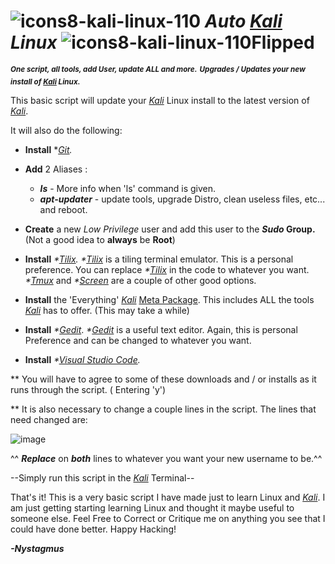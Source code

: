 # ![icons8-kali-linux-110](https://user-images.githubusercontent.com/48871583/213360721-75967abb-a5c0-4f2a-9d9a-343bb98c3c06.png) **_Auto [Kali](https://www.kali.org/) Linux_** ![icons8-kali-linux-110Flipped](https://user-images.githubusercontent.com/48871583/213362992-91cc2bca-73df-4e88-adc4-d8710c2eaae6.png)




<sup>**_One script, all tools, add User, update ALL and more._**</sup>
<sup>**_Upgrades / Updates your new install of [Kali](https://www.kali.org/) Linux._**</sup>


This basic script will update your _[Kali](https://www.kali.org/)_ Linux install to the latest version of _[Kali](https://www.kali.org/)_. 

It will also do the following:

- **Install** *_[Git](https://git-scm.com/book/en/v2/Getting-Started-Installing-Git)._

- **Add** 2 Aliases :
  - **_ls_**           -  More info when 'ls' command is given.
   - **_apt-updater_** - update tools, upgrade Distro, clean useless files, etc... and reboot.

- **Create** a new _Low Privilege_ user and add this user to the **_Sudo_ Group.** (Not a good idea to **always** be **Root**)   

- **Install** _*[Tilix](https://gnunn1.github.io/tilix-web/). *[Tilix](https://gnunn1.github.io/tilix-web/)_ is a tiling terminal emulator. This is a personal preference. You can replace _*[Tilix](https://gnunn1.github.io/tilix-web/)_ in the code to whatever you want.
  _*[Tmux](https://github.com/tmux/tmux/wiki)_ and _*[Screen](https://www.linuxfromscratch.org/blfs/view/svn/general/screen.html)_ are a couple of other good options.

- **Install** the 'Everything' _[Kali](https://www.kali.org/)_ [Meta Package](https://www.kali.org/blog/kali-linux-metapackages/). This includes ALL the tools _[Kali](https://www.kali.org/)_ has to offer. (This may take a while)

- **Install** _*[Gedit](https://gedit.en.softonic.com/)_. _*[Gedit](https://gedit.en.softonic.com/)_ is a useful text editor. Again, this is personal Preference and can be changed to whatever you want.

- **Install** _*[Visual Studio Code](https://code.visualstudio.com/)._ 

** You will have to agree to some of these downloads and / or installs as it runs through the script. ( Entering 'y')

** It is also necessary to change a couple lines in the script. The lines that need changed are:

![image](https://user-images.githubusercontent.com/48871583/213348715-6f5cf351-e4ff-4961-b1a4-cff008ef2bd0.png)

^^ **_Replace_** <username> on **_both_** lines to whatever you want your new username to be.^^

--Simply run this script in the _[Kali](https://www.kali.org/)_ Terminal--         

That's it! This is a very basic script I have made just to learn Linux and _[Kali](https://www.kali.org/)_. I am just getting starting learning Linux and thought it maybe useful to someone else. Feel Free to Correct or Critique me on anything you see that I could have done better. Happy Hacking!

**_-Nystagmus_**
